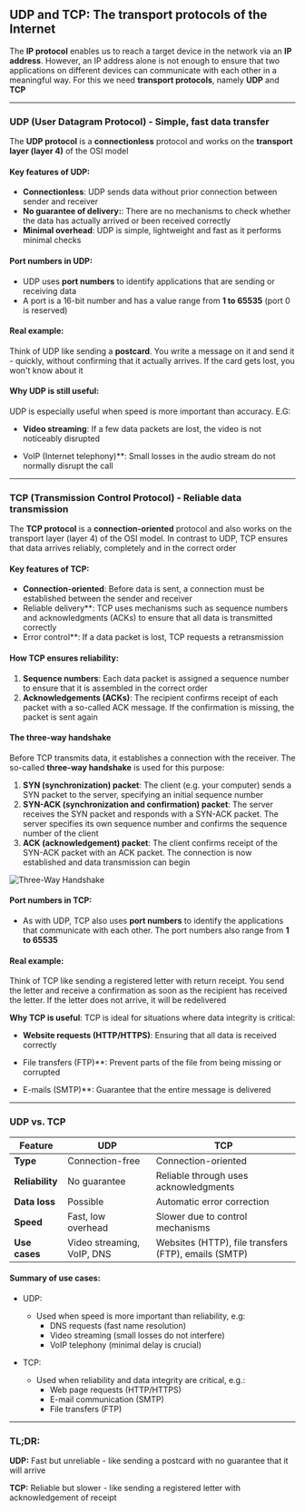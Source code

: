 ## UDP and TCP: The transport protocols of the Internet

The **IP protocol** enables us to reach a target device in the network via an **IP address**. However, an IP address alone is not enough to ensure that two applications on different devices can communicate with each other in a meaningful way. For this we need **transport protocols**, namely **UDP** and **TCP**

---

### UDP (User Datagram Protocol) - Simple, fast data transfer

The **UDP protocol** is a **connectionless** protocol and works on the **transport layer (layer 4)** of the OSI model

#### Key features of UDP:

- **Connectionless**: UDP sends data without prior connection between sender and receiver
- **No guarantee of delivery:**: There are no mechanisms to check whether the data has actually arrived or been received correctly
- **Minimal overhead**: UDP is simple, lightweight and fast as it performs minimal checks

#### Port numbers in UDP:

- UDP uses **port numbers** to identify applications that are sending or receiving data
- A port is a 16-bit number and has a value range from **1 to 65535** (port 0 is reserved)

#### Real example:

Think of UDP like sending a **postcard**. You write a message on it and send it - quickly, without confirming that it actually arrives. If the card gets lost, you won't know about it

#### Why UDP is still useful:

UDP is especially useful when speed is more important than accuracy. E.G:

- **Video streaming**: If a few data packets are lost, the video is not noticeably disrupted

- VoIP (Internet telephony)**: Small losses in the audio stream do not normally disrupt the call

---

### TCP (Transmission Control Protocol) - Reliable data transmission

The **TCP protocol** is a **connection-oriented** protocol and also works on the transport layer (layer 4) of the OSI model. In contrast to UDP, TCP ensures that data arrives reliably, completely and in the correct order

#### Key features of TCP:

- **Connection-oriented**: Before data is sent, a connection must be established between the sender and receiver
- Reliable delivery**: TCP uses mechanisms such as sequence numbers and acknowledgments (ACKs) to ensure that all data is transmitted correctly
- Error control**: If a data packet is lost, TCP requests a retransmission

#### How TCP ensures reliability:

1. **Sequence numbers**: Each data packet is assigned a sequence number to ensure that it is assembled in the correct order
2. **Acknowledgements (ACKs)**: The recipient confirms receipt of each packet with a so-called ACK message. If the confirmation is missing, the packet is sent again

#### The three-way handshake

Before TCP transmits data, it establishes a connection with the receiver. The so-called **three-way handshake** is used for this purpose:

1. **SYN (synchronization) packet**: The client (e.g. your computer) sends a SYN packet to the server, specifying an initial sequence number
2. **SYN-ACK (synchronization and confirmation) packet**: The server receives the SYN packet and responds with a SYN-ACK packet. The server specifies its own sequence number and confirms the sequence number of the client
3. **ACK (acknowledgement) packet**: The client confirms receipt of the SYN-ACK packet with an ACK packet. The connection is now established and data transmission can begin

![Three-Way Handshake](../images/8.svg)

#### Port numbers in TCP:

- As with UDP, TCP also uses **port numbers** to identify the applications that communicate with each other. The port numbers also range from **1 to 65535**

#### Real example:

Think of TCP like sending a registered letter with return receipt. You send the letter and receive a confirmation as soon as the recipient has received the letter. If the letter does not arrive, it will be redelivered

**Why TCP is useful**:
TCP is ideal for situations where data integrity is critical:

- **Website requests (HTTP/HTTPS)**: Ensuring that all data is received correctly

- File transfers (FTP)**: Prevent parts of the file from being missing or corrupted

- E-mails (SMTP)**: Guarantee that the entire message is delivered

---

### UDP vs. TCP

| Feature | UDP | TCP |
| ------------------- | -------------------------- | ---------------------------------------------------------- |
| **Type** | Connection-free | Connection-oriented |
| **Reliability** | No guarantee | Reliable through uses acknowledgments |
| **Data loss** | Possible | Automatic error correction |
| **Speed** | Fast, low overhead | Slower due to control mechanisms |
| **Use cases** | Video streaming, VoIP, DNS | Websites (HTTP), file transfers (FTP), emails (SMTP) |

#### Summary of use cases:

- UDP:

  - Used when speed is more important than reliability, e.g:
    - DNS requests (fast name resolution)
    - Video streaming (small losses do not interfere)
    - VoIP telephony (minimal delay is crucial)

- TCP:
  - Used when reliability and data integrity are critical, e.g.:
    - Web page requests (HTTP/HTTPS)
    - E-mail communication (SMTP)
    - File transfers (FTP)

---

### TL;DR:

**UDP:** Fast but unreliable - like sending a postcard with no guarantee that it will arrive

**TCP:** Reliable but slower - like sending a registered letter with acknowledgement of receipt